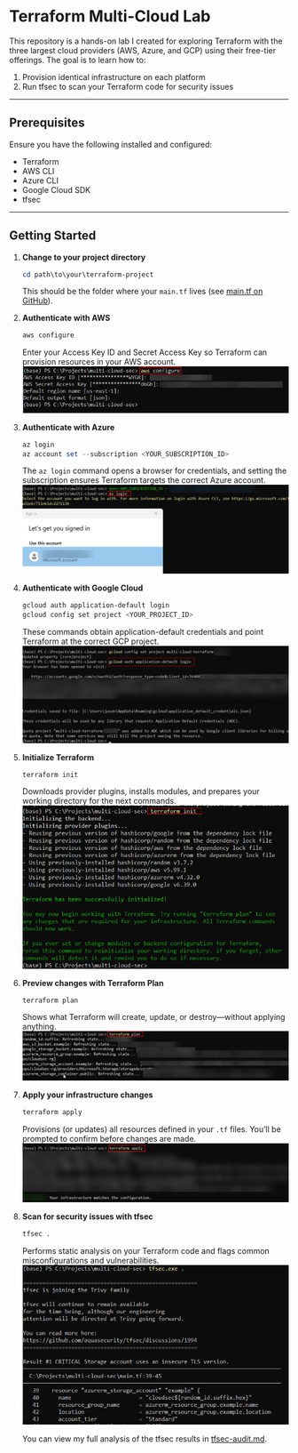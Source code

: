 # Terraform Multi-Cloud Lab

This repository is a hands-on lab I created for exploring Terraform with the three largest cloud providers (AWS, Azure, and GCP) using their free-tier offerings. The goal is to learn how to:

1. Provision identical infrastructure on each platform  
2. Run tfsec to scan your Terraform code for security issues  

---

## Prerequisites

Ensure you have the following installed and configured:

- Terraform  
- AWS CLI  
- Azure CLI  
- Google Cloud SDK  
- tfsec  

---

## Getting Started

1. **Change to your project directory**  
   
    ```powershell
    cd path\to\your\terraform-project
    ```
    This should be the folder where your `main.tf` lives (see [main.tf on GitHub](https://github.com/jason0x6C69/multi-cloud-terraform/blob/main/main.tf)).

2. **Authenticate with AWS**  
   
    ```powershell
    aws configure
    ```

    Enter your Access Key ID and Secret Access Key so Terraform can provision resources in your AWS account.
   ![Step 1](images/1.PNG) 

4. **Authenticate with Azure**  
   
    ```powershell
    az login
    az account set --subscription <YOUR_SUBSCRIPTION_ID>
    ```

    The `az login` command opens a browser for credentials, and setting the subscription ensures Terraform targets the correct Azure account.
      ![Step 1](images/2.PNG) 

6. **Authenticate with Google Cloud**  
   
    ```bash
    gcloud auth application-default login
    gcloud config set project <YOUR_PROJECT_ID>
    ```

    These commands obtain application-default credentials and point Terraform at the correct GCP project.
      ![Step 1](images/3.PNG) 

8. **Initialize Terraform**  
   
    ```bash
    terraform init
    ```

    Downloads provider plugins, installs modules, and prepares your working directory for the next commands.
      ![Step 1](images/4.PNG) 

10. **Preview changes with Terraform Plan**  
   
    ```bash
    terraform plan
    ```

    Shows what Terraform will create, update, or destroy—without applying anything.
       ![Step 1](images/5.PNG) 

12. **Apply your infrastructure changes**  
   
    ```bash
    terraform apply
    ```

    Provisions (or updates) all resources defined in your `.tf` files. You’ll be prompted to confirm before changes are made.
       ![Step 1](images/6.PNG) 

14. **Scan for security issues with tfsec**  
   
    ```bash
    tfsec .
    ```

    Performs static analysis on your Terraform code and flags common misconfigurations and vulnerabilities.
       ![Step 1](images/7.PNG)
    
    You can view my full analysis of the tfsec results in [tfsec-audit.md](tfsec-audit.md). 

